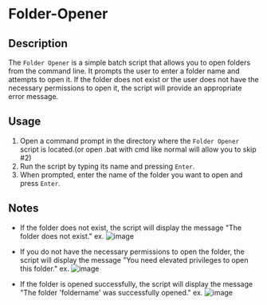 # Folder-Opener

## Description
The `Folder Opener` is a simple batch script that allows you to open folders from the command line. It prompts the user to enter a folder name and attempts to open it. If the folder does not exist or the user does not have the necessary permissions to open it, the script will provide an appropriate error message.

## Usage
1. Open a command prompt in the directory where the `Folder Opener` script is located.(or open .bat with cmd like normal will allow you to skip #2)
2. Run the script by typing its name and pressing `Enter`.
3. When prompted, enter the name of the folder you want to open and press `Enter`.

## Notes
- If the folder does not exist, the script will display the message "The folder does not exist."
  ex. ![image](https://github.com/tactics-osrs/Folder-Opener.bat/assets/76490725/b9cd1a97-8c91-4a57-ad53-a08a9bac3f01)


  
- If you do not have the necessary permissions to open the folder, the script will display the message "You need elevated privileges to open this folder."
ex. ![image](https://github.com/tactics-osrs/Folder-Opener.bat/assets/76490725/6119c073-9528-4e27-b923-305c192934b6)


  
- If the folder is opened successfully, the script will display the message "The folder 'foldername' was successfully opened."
ex. ![image](https://github.com/tactics-osrs/Folder-Opener.bat/assets/76490725/47f75b44-1d9e-49ba-92ab-b4e5d248f072)

